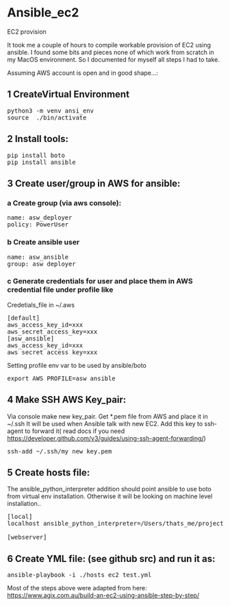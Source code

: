 # Ansible_ec2
EC2 provision

It took me a couple of hours to compile workable provision of EC2 using ansible. I found some bits and pieces none of which work from scratch in my MacOS environment. So I documented for myself all steps I had to take.

Assuming AWS account is open and in good shape...:
## 1 CreateVirtual Environment
<pre>
python3 -m venv ansi_env
source  ./bin/activate
</pre>

## 2 Install tools:
<pre>
pip install boto
pip install ansible
</pre>

## 3 Create user/group in AWS for ansible:
### a Create group (via aws console): 
<pre>
name: asw_deployer
policy: PowerUser
</pre>
### b Create ansible user
<pre>
name: asw_ansible
group: asw_deployer
</pre>
### c Generate credentials for user and place them in AWS credential file under profile like
Credetials_file in ~/.aws
<pre>
[default]
aws_access_key_id=xxx
aws_secret_access_key=xxx
[asw_ansible]
aws_access_key_id=xxx
aws_secret_access_key=xxx
</pre>
Setting profile env var to be used by ansible/boto
<pre>
export AWS_PROFILE=asw_ansible
</pre>

## 4 Make SSH AWS Key_pair:
Via console make new key_pair. Get *.pem file from AWS and place it in ~/.ssh
It will be used when Ansible talk with new EC2.
Add this key to ssh-agent to forward it( read docs if you need https://developer.github.com/v3/guides/using-ssh-agent-forwarding/)
<pre>
ssh-add ~/.ssh/my_new_key.pem 
</pre>

## 5 Create hosts file:
The ansible_python_interpreter addition should point ansible to use boto from virtual env installation. Otherwise it will be looking on machine level installation..
<pre>
[local]
localhost ansible_python_interpreter=/Users/thats_me/projects/dev_ops/ansi_env/bin/python

[webserver]
</pre>
## 6 Create YML file: (see github src) and run it as:
<pre>
ansible-playbook -i ./hosts ec2_test.yml 
</pre>

Most of the steps above were adapted from here:
https://www.agix.com.au/build-an-ec2-using-ansible-step-by-step/







  
